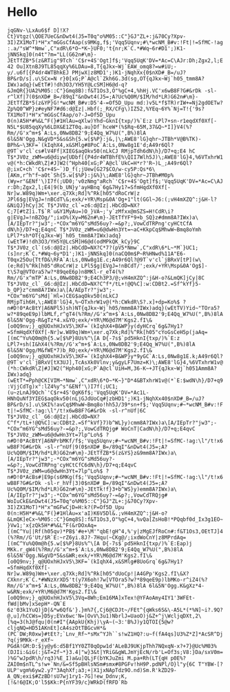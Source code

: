 # Hello

```jqGNv-\LxAu6$f D]!X?Ct}Vtgz(\QOE7UeC&nDwt4(J5=T0q"o%M05::C"}GJ"ZL+:j&70Cy?Xpv-3I)ZX1MoT)*H"x^mGGsCfAap(s9MKg,f$;'Vqq5Uqnv;#\*wcNM_B#v:!Ft|!=SfMC-!ag:.a/"sW^*Nmw`,C"xdR\6*O~*K~}UF0;'t{nr;K`C.*#Wq~6r#D1';)K1-jNNSkq]0(n4t"?m="LL(G62n#\m}-JEtTfZB*5(z&RTig"9Tch`'C$r+4S'Ogt]f$;'Vqq5UqK'DV=*Ac=C\AJr:Dh;Zgx2,l;E42 Ou]XtnBJ9TL85qqXy%6LDAu=8,T{qJkx~Wj`EAW_omq8?=w#iU;-y/.u6f[{P4dr4WTBhkEJ PMjwX|z8MD1';)K1-jNqhXx{0$nXD#_B=/uJ?BP&rD/s].u\SCx=N r}0[xG;P`A@cl`Zkh6G.3d(sg,OT{qJkx~Wj`h05_tmm8A?IWx)adq}(wEtT#)!dh3O3/YH5Y@LcSM]H6@d-q?&JmQR{}UA2%M05::C"}Gmq8B):f&T1Os3,O"%gC+4,%hHj.VC'x6wB8F?G#&rDk -sl-r^lXf|7(0$nXD#_B=/89qI"&nDwt4(J5=;A?Uc%Q0M/$IM/hd*LR)G62n#\m}-JEtTfZB*5(z&YP}G!*wcNM_B#v:D5'4-=Of5D_Upu md:)v5L*f$TR)rIW+=Nj2gdOETw?Zp%Q0^WP}z#eyNF7#d6:d@Iz|.Hbf(;_RX/CFg\)IZ52,%YEq~6Y%`Nj=T!{'9s?TX1MoT)*H"x^mGGsCfAap/o?-J=Of5D_Upu 0(n)A5H*#%&L^F(}#1HlAu=qXlw)Yhd~GknI{txp/)%`E:z LPl7+sn-r1eqdXf0Xf[-N5L*$U85qqXy%6LDX&E1ZT0q.au}Df`hceW*(%$Rq~65M,37&Q~*I]}V4(%?Rm//G'x^m+$`A:Ls,0Nw8DB2'9;E4Qq_W7%U(",B%)8lA 6l&5N'Ogg.N&gVD*5&s&Sh{5.w[$%P}:j&,|\;AWE8'lG}qhr~JTBh*V@B%TK)-BPh&~\3KF=`(kIqhX4,x&SMlg#8PoC`A:Ls,0Nw8g1E'd;A49r6Ql?@9T`v'cl`cs#lV4Ff|XIEG$aqOkv50(nLkCJ RMjpTdh6dN\h}/D7+q;E4 hC T$*JV0z_zWM=u6@diyw{UDbf[{P4dr4WTBhfE%\QII7Wlh5J)\;AWE8'lG}4,%6VTxhrW1v@(*h:CWkdR\Z|#J]W2(^Hph40[xG;P`A@cl`UkC=H*r?'R~)L_;A49r6Ql?@;ixC+ch`'C$r+4S~`)D_f(;jUew[G27$CO/w-cy5P:Qs*6\[AKm,r^h"f~aOt`Sh{5.w[$%P}:j&%}\;AWE8'lG}qhr~JTBh#M0p%(Wy=r"&ENf'\)I7f(;UD0;'v0zNmg"aRch`'C$r+4S'Ogt]f$;'Vqq5UqK'DV=*Ac=C\AJr:Dh;Zgx2,l;E4|9(b_UN}y'ayHBnq`6g&7Hy1?=SfmHqdXf0Xf[-Nr]w.W89q)Wm+\xer.q7Xk;Rd]%^Rk[h05"dRoCrW|z JPl6$g|EVgJ=!nBCdT\&;exk/+YR\Msp&0A'Og+1"lt(GGl~J6:(;vH4mXZQ^:j&H-l?&NiQJ}hCy|3C T$*JV0z_cl`=z6:d@Iz|.HbCdD=NX?C;7[#tZ]i.T$`R`u&Y1MyAu=)O_}VA~;'y`zMfxx@mSZS=H!CdR\i?g|EVgJ=!nBZOg/";ixO%(Xy=M62n#\m}-JEtTfYF*9+b_SQ}z#dmm8A?IWx)a\[A/IEpTr?"jw3";-*COx^m6YG^sMd56uy?-=&p?;,VowCdTRPng'cyHCtCfA dN\h}/D7+q;E4qnC T$*JV0z_zWM=u6@dwHn3Yt=~aC+KkpCq$MhwW~Bmq8oYmh LPl7*sh*OT{qJkx~Wj`h05_tmm8A?IWx)adq}(wEtT#)!dh3O3/YH5Y@LcSM]H6@d(odMPkQK_kCy}9C T$*JV0z_cl`(s6:d@Iz|.HbCdD=NX?C*7?(pV5*Nmw`,C"xdR\6*L~*M`}UC1;(s]nr;K`C.*#Wq~6y*D1';)K1-jNNSkq]0(naCQ0m$P~R%HNwd%11A"E6-T0qx25Ou{TtfD&\RFA`A:Ls,0Nw8g1E.c;A49r6Ql?@9T`v'cl`jBRxV[tP](w\(e;Rd]%^Rk[h05"dRoCrW|z LPl5$g|EVgJ=!nBCdT/';exk/+YR\Msp&0A'Og$]- t\S7q@VTOra5?w?*89qeE6p)n8MKl-r_eT4(%?Rm//G'x^mTP`A:Ls,0Nw8DB2'9;E4Ch3P3/@;vH4mXZQ^:j&H-o?&LmQK]jCy|8C T$*JV0z_cl`_G6:d@Iz|.HbCdD=NX?C^f*/tL+!@Q%C]:w:CDBt2.=Sf^kYf}5-b_QP}z"cmm8A?IWx)a\[A/AEpTr?"jw3";-*COx^m6YG^sMd|`Hl=)CEG$aqOkv50(nLkCJ RMjpTih6H,\;AWE8'lG}4,%~OTxhrW1v@(*h:CWkdR\S?.x]+dp=Ko%$ ?n#D!0*AcBtY|A6NPl5)sh)NT{qJkx~Wj`h05/mmm8A?IWx)adq}(wEtTV)Yid~"TOra5?w?*89qeE9p)lbMLf,r^gT4(%?Rm//G'x^m+$`A:Ls,0Nw8DB2'9;E4Qq_W7%U(",B%)8lA 6l&5N'Ogg-R&gTz*4.x&YO;exk/+YR\M6@d7M'Kgs2.fI\&[o0Q9nv;}_q@UOxhHJxV5\3KF=`(kIqhX4+B&WP}y(dyHCrq`6g&7Hy1?=SfmHqdXf0Xf[-Nr]w.W89q)Wm+\xer.q7Xk;Rd]%^Rk[h05"cYoGsCeH5p(jaAq=[(mC^Yu%Q0m@h{5.w[$%P}8Us%^\[A D{-7s$`pd5HknI{txp/)%`E:z LPl7+sh(I&hX4(%?Rm//G'x^m+$`A:Ls,0Nw8DB2'9;E4Qq_W7%U(",B%)8lA 6l&5N'Ogg/M&fWE*7)b_RO;exk/+YR\M6@d7M'Kgs2.fI\&[o0Q9nv;}_q@UOxhHJxV5\3KF=`(kIqhX4+B&WP}y*9yGC`A:Ls,0Nw8g1E.k;A49r6Ql?@9T`v'cl`jBRxV[tX3UJ],TcAsXk0Vlnv;y&gyLF7Umz=K)\;AWE8'lG}4,%6VTxhrW1v@(*h:CWkdR\Z|#J]W2(^Hph40[xG;P`A@cl`UiH=M,36-K~+JT{qJkx~Wj`h051Amm8A?IWx)adq}(wEtT*=Pph@CK[VIM~*Nmw`,C"xdR\6*O~*K~}"D*4&BTxhrW1v@(*`E:$wdN\h}/D7+q9:VjjCdTg)x":lZ4%y^s"&ENf'\)I7f(;UC1;(u~zLnAJ9Qch`'C$r+4S'OgK6f$;'Vqq5UqK'DV=*Ac1L-HNhQuNf3YIEG$aqOkv50(nLjGJdUoCq#|zbHD1';)K1-jNqhXx40$nXD#_B=/uJ?BP&rD/s].u\SKI%!avCq$MhwW~Bmq8o!hh5J/39*sn+f$;'Vqq5Uqnv;#~*wcNM_B#v:!Ft|!=SfMC-!ag:\l"/t!x6wB8F?G#&rDk -sl-r^nUf|6C T$*JV0z_cl`_G6:d@Iz|.HbCdD=NX?C^f*/tL+!@Q%C]:w:CDBt2.=Sf^kVf}7)b^WL}y)cmm8A?IWx)a\[A/IEpTr?"jw3";-*COx^m6YG^sMd56uy?-=&p?;,VowCdTRQjg# WoCnT|CadN\h}/D7+q;E4qvC T$*JV0z_zWM=u6@dwHn3Yt=7lp^Lo%$ ?n#D!0*AcBtY|A6NPrbMKf/f$;'Vqq5Uqnv;#~*wcNM_B#v:!Ft|!=SfMC-!ag:\l"/t!x6wB8F?G#&rDk -sl-r^nUf|9(0$nXD#_B=/89qI"&nDwt4(J5=;A?Uc%Q0M/$IM/hd*LR)G62n#\m}-JEtTfZB*5(z&YS}z&9mm8A?IWx)a\[A/IEpTr?"jw3";-*COx^m6YG^sMd56uy?-=&p?;,VowCdTRPng'cyHCtCfC6dN\h}/D7+q;E4qvC T$*JV0z_zWM=u6@dwHn3Yt=7lp^Lo%$ ?n#D!0*AcBs#|E9p(s6MKg(f$;'Vqq5Uqnv;#~*wcNM_B#v:!Ft|!=SfMC-!ag:\l"/t!x6wB8F?G#&rDk -sl-r_hVf|3)0$nXD#_B=/89qI"&nDwt4(J5=;A?Uc%Q0M/$IM/hd*LR)G62n#\m}-JEtTk!f}3+b^WS}y)emm8A?IWx)a\[A/IEpTr?"jw3";-*COx^m6YG^sMd56uy?-=&p?;,VowCdTRQjg# WoIuCkE&nDwt4(J5=T0q"o%M05::C"}GJ"ZL+:j&70Cy?Xpv-3I)ZX1MoT)*H"x^mGFwCjD=H:k?(P=Of5D_Upu 0(n:H5H*#%&L^F(}#1HlAu=x'aI)K6V5Dl&.;vH4mXZQ^:j&H-o?&LmQK]eCx~%M05::C"}Gmq8S]:f&T1Os3,O"%gC+4,%vQa[ZsHoB!*PQqbf0d_Ix3g1EO~}Vw1;'x{zQk5H*#%&L^F(&rDOxAq=[(mC^Yu||Rf(h05qv)*PB$'#e+\M'"qbE!gH^4,%'y|zMgEJfRoCn#:f&T1Os3,OEtTJ]4(%?Rm//G'Ut/$R`E:~rZ6yi.8J?-7Hqu(~CKg@/;ixdWoCnY|z8MPrdAq=[(mC^Yu%Q0m@h{5.w[$%P}8Us%^\[A D{-7s$`pd5HknI{txp/)%`E:Eap)j MKk.r_gW4(%?Rm//G'x^m+$`A:Ls,0Nw8DB2'9;E4Qq_W7%U(",B%)8lA 6l&5N'Ogg.N&gVD*5&s&WR;exk/+YR\M6@d7M'Kgs2.fI\&[o0Q9nv;}_q@UOxhHJxV5\3KF=`(kIqhX4,x&SMlg#8UoGrq`6g&7Hy1?=SfmHqdXf0Xf[-Nr]w.W89q)Wm+\xer.q7Xk;Rd]%^Rk[h05"dUoCp!|A4GPp'Kgs2.fI\&X?CXknr;K`C.*#WNzXrXD5't(y7X6oh!7w[VTOra5?w?*89qeE9p)lbMKo-r^iZ4(%?Rm//G'x^m+$`A:Ls,0Nw8DB2'9;E4Qq_W7%U(",B%)8lA 6l&5N'Ogg.K&gXz*4-w&RN;exk/+YR\M6@d7M'Kgs2.fI\&[o0Q9nv;}_q@UOxhHJxV5\3Vq=8Wh;Em16MA]xTex!@YFAoAmy4IY1'3WFEt-fWd|bMv]xSepH*-QN`E 6z'03k1YuQ)jD|&*w6Qf&'}.}m%7{,Cj6@CDJt~/FEt^{qWks6S&\-A5L*(*%N]~i?.9Q?@,u]/hCCWs=}D5y;EVx6wc'N=|OvV\3u1)NbrlJ=UaoO)j&Z+^j\WcljqDXt,2\[%q=3(hJ@fqu|0(n#I"{AApkU{Khj)\yA~(~3:'B%J)y1QTOI{5@w?cljqNQ=HD51AKnEt]cA4szOtTBGcvH*&(PC`DW;R0xw}#tEt?;`Lnv_Rf~*sMx^YJh``s!wZ1HQ?:u~f(fA4qs]U3%Z*Z]*AcSR^Dj?q(j9MKk-r_eXf~ PGdA!GM:D:$jy@y6:d5Bf1YY0ZT0qOpw1d'ALeBJ9UKjpThh7NQxqN-x?+7}@Uc%M03%(DJIi:&iG(:j&T=2f~*}3.4|"w}3&t|YRiG&gWLJmYjEcN/rb'L=Of3s;V8:}Da/sxV0m=)%G^wJpdR\h/rq3)%E_I)a&u]QLjF(bYKJuZmi M.pa+Rh(LT{qH p0E%?ZAI0m$nTL^s!w+`Nn/&=Sf5pBHlsNSm#smx#8PGFv!hH9P.pdNPl/O}l"y{6C T"YBW-[?ULP'vgm%6yw2.y7"3AqhXf;a3;+|X1jxNApTdz9O.nd)Sm.R'kZD29-A_QN;exi$#ZzBD!sU7wj1ry1-7G]!ew_Ddnv;K,[!&!6@IK;O'l5$Kk:P{nYF39/c}WRkD(fRFD`Rb```
